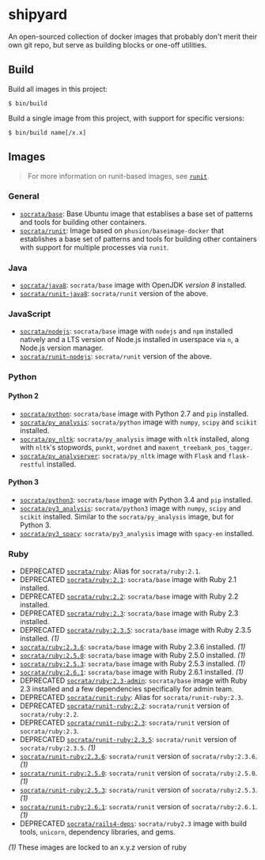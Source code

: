 # shipyard

An open-sourced collection of docker images that probably don't merit their own git repo, but serve as building blocks or one-off utilities.

## Build

Build all images in this project:

    $ bin/build

Build a single image from this project, with support for specific versions:

    $ bin/build name[/x.x]

## Images

> For more information on runit-based images, see [`runit`](runit).

### General
- [`socrata/base`](base): Base Ubuntu image that establises a base set of patterns and tools for building other containers.
- [`socrata/runit`](runit): Image based on `phusion/baseimage-docker` that establishes a base set of patterns and tools for building other containers with support for multiple processes via `runit`.

### Java
- [`socrata/java8`](java8): `socrata/base` image with  OpenJDK *version 8* installed.
- [`socrata/runit-java8`](runit-java8): `socrata/runit` version of the above.

### JavaScript
- [`socrata/nodejs`](nodejs): `socrata/base` image with `nodejs` and `npm` installed natively and a LTS version of Node.js installed in userspace via `n`, a Node.js version manager.
- [`socrata/runit-nodejs`](runit-nodejs): `socrata/runit` version of the above.

### Python

#### Python 2
- [`socrata/python`](python): `socrata/base` image with Python 2.7 and `pip` installed.
- [`socrata/py_analysis`](py_analysis): `socrata/python` image with `numpy`, `scipy` and `scikit` installed.
- [`socrata/py_nltk`](py_nltk): `socrata/py_analysis` image with `nltk` installed, along with `nltk`'s stopwords, `punkt`, `wordnet` and `maxent_treebank_pos_tagger`.
- [`socrata/py_analyserver`](py_analyserver): `socrata/py_nltk` image with `Flask` and `flask-restful` installed.

#### Python 3
- [`socrata/python3`](python3): `socrata/base` image with Python 3.4 and `pip` installed.
- [`socrata/py3_analysis`](py3_analysis): `socrata/python3` image with `numpy`, `scipy` and `scikit` installed. Similar to the `socrata/py_analysis` image, but for Python 3.
- [`socrata/py3_spacy`](py3_spacy): `socrata/py3_analysis` image with `spacy-en` installed.

### Ruby
- DEPRECATED [`socrata/ruby`](ruby): Alias for `socrata/ruby:2.1`.
- DEPRECATED [`socrata/ruby:2.1`](ruby/2.1): `socrata/base` image with Ruby 2.1 installed.
- DEPRECATED [`socrata/ruby:2.2`](ruby/2.2): `socrata/base` image with Ruby 2.2 installed.
- DEPRECATED [`socrata/ruby:2.3`](ruby/2.3): `socrata/base` image with Ruby 2.3 installed.
- DEPRECATED [`socrata/ruby:2.3.5`](ruby/2.3.5): `socrata/base` image with Ruby 2.3.5 installed. _(1)_
- [`socrata/ruby:2.3.6`](ruby/2.3.6): `socrata/base` image with Ruby 2.3.6 installed. _(1)_
- [`socrata/ruby:2.5.0`](ruby/2.5.0): `socrata/base` image with Ruby 2.5.0 installed. _(1)_
- [`socrata/ruby:2.5.3`](ruby/2.5.3): `socrata/base` image with Ruby 2.5.3 installed. _(1)_
- [`socrata/ruby:2.6.1`](ruby/2.6.1): `socrata/base` image with Ruby 2.6.1 installed. _(1)_
- DEPRECATED [`socrata/ruby:2.3-admin`](ruby/2.3-admin): `socrata/base` image with Ruby 2.3 installed and a few dependencies specifically for admin team.
- DEPRECATED [`socrata/runit-ruby`](runit-ruby): Alias for `socrata/runit-ruby:2.3`.
- DEPRECATED [`socrata/runit-ruby:2.2`](runit-ruby/2.2): `socrata/runit` version of `socrata/ruby:2.2`.
- DEPRECATED [`socrata/runit-ruby:2.3`](runit-ruby/2.3): `socrata/runit` version of `socrata/ruby:2.3`.
- DEPRECATED [`socrata/runit-ruby:2.3.5`](runit-ruby/2.3.5): `socrata/runit` version of `socrata/ruby:2.3.5`. _(1)_
- [`socrata/runit-ruby:2.3.6`](runit-ruby/2.3.6): `socrata/runit` version of `socrata/ruby:2.3.6`. _(1)_
- [`socrata/runit-ruby:2.5.0`](runit-ruby/2.5.0): `socrata/runit` version of `socrata/ruby:2.5.0`. _(1)_
- [`socrata/runit-ruby:2.5.3`](runit-ruby/2.5.3): `socrata/runit` version of `socrata/ruby:2.5.3`. _(1)_
- [`socrata/runit-ruby:2.6.1`](runit-ruby/2.6.1): `socrata/runit` version of `socrata/ruby:2.6.1`. _(1)_
- DEPRECATED [`socrata/rails4-deps`](rails4-deps): `socrata/ruby2.3` image with build tools, `unicorn`, dependency libraries, and gems.

_(1)_ These images are locked to an x.y.z version of ruby
